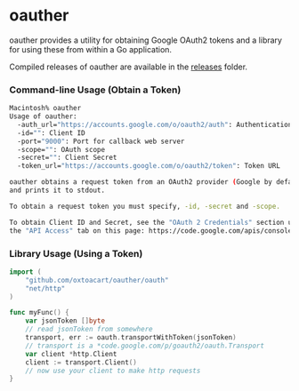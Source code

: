 oauther
=======

oauther provides a utility for obtaining Google OAuth2 tokens and a library for
using these from within a Go application.

Compiled releases of oauther are available in the [releases](https://github.com/oxtoacart/oauther/releases/) folder.

### Command-line Usage (Obtain a Token)

```bash
Macintosh% oauther
Usage of oauther:
  -auth_url="https://accounts.google.com/o/oauth2/auth": Authentication URL
  -id="": Client ID
  -port="9000": Port for callback web server
  -scope="": OAuth scope
  -secret="": Client Secret
  -token_url="https://accounts.google.com/o/oauth2/token": Token URL

oauther obtains a request token from an OAuth2 provider (Google by default)
and prints it to stdout.

To obtain a request token you must specify, -id, -secret and -scope.

To obtain Client ID and Secret, see the "OAuth 2 Credentials" section under
the "API Access" tab on this page: https://code.google.com/apis/console/
```

### Library Usage (Using a Token)

```go
import (
    "github.com/oxtoacart/oauther/oauth"
    "net/http"
)

func myFunc() {
    var jsonToken []byte
    // read jsonToken from somewhere
    transport, err := oauth.transportWithToken(jsonToken)
    // transport is a *code.google.com/p/goauth2/oauth.Transport
    var client *http.Client
    client := transport.Client()
    // now use your client to make http requests
}
```


